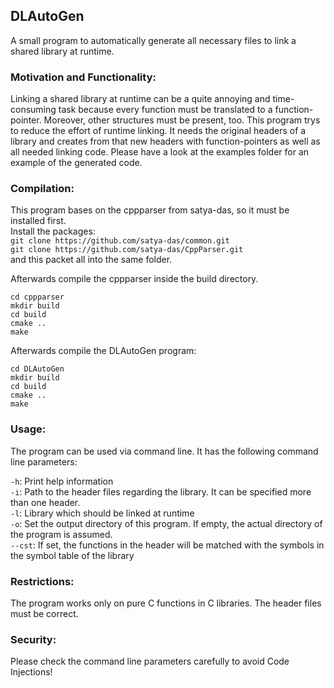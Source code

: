 ## DLAutoGen

A small program to automatically generate all necessary files to link a shared library at runtime.

### Motivation and Functionality:
Linking a shared library at runtime can be a quite annoying and time-consuming task because every
function must be translated to a function-pointer. Moreover, other structures must be present, too. 
This program trys to reduce the effort of runtime linking. It needs the original headers of a library
and creates from that new headers with function-pointers as well as all needed linking code. Please have a look
at the examples folder for an example of the generated code.

### Compilation:
This program bases on the cppparser from satya-das, so it must be installed first.
\
Install the packages: \
`git clone https://github.com/satya-das/common.git` \
`git clone https://github.com/satya-das/CppParser.git` \
and this packet all into the same folder.

Afterwards compile the cppparser inside the build directory. 
```
cd cppparser
mkdir build
cd build
cmake ..
make
```
Afterwards compile the DLAutoGen program: 
```
cd DLAutoGen
mkdir build
cd build
cmake ..
make
```

### Usage:
The program can be used via command line. It has the following command line parameters:

`-h`: Print help information \
`-i`: Path to the header files regarding the library. It can be specified more than one header. \
`-l`: Library which should be linked at runtime \
`-o`: Set the output directory of this program. If empty, the actual directory of the program is assumed. \
`--cst`: If set, the functions in the header will be matched with the symbols in the symbol table of the library

### Restrictions:
The program works only on pure C functions in C libraries. The header files must be correct.

### Security:
Please check the command line parameters carefully to avoid Code Injections!



